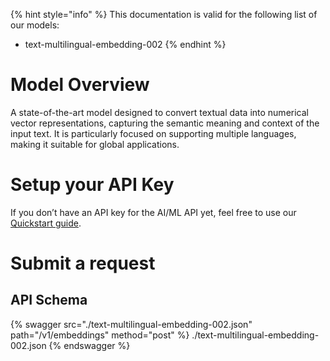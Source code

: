 [#references:start]: <> ({ "template": "openapi" })
{% hint style="info" %}
This documentation is valid for the following list of our models:
* text-multilingual-embedding-002
{% endhint %}

# Model Overview
A state-of-the-art model designed to convert textual data into numerical vector representations, capturing the semantic meaning and context of the input text. It is particularly focused on supporting multiple languages, making it suitable for global applications.

# Setup your API Key
If you don’t have an API key for the AI/ML API yet, feel free to use our [Quickstart guide](https://docs.aimlapi.com/quickstart/setting-up).

# Submit a request
## API Schema
{% swagger src="./text-multilingual-embedding-002.json" path="/v1/embeddings" method="post" %}
./text-multilingual-embedding-002.json
{% endswagger %}


[#references:end]: <> ({})